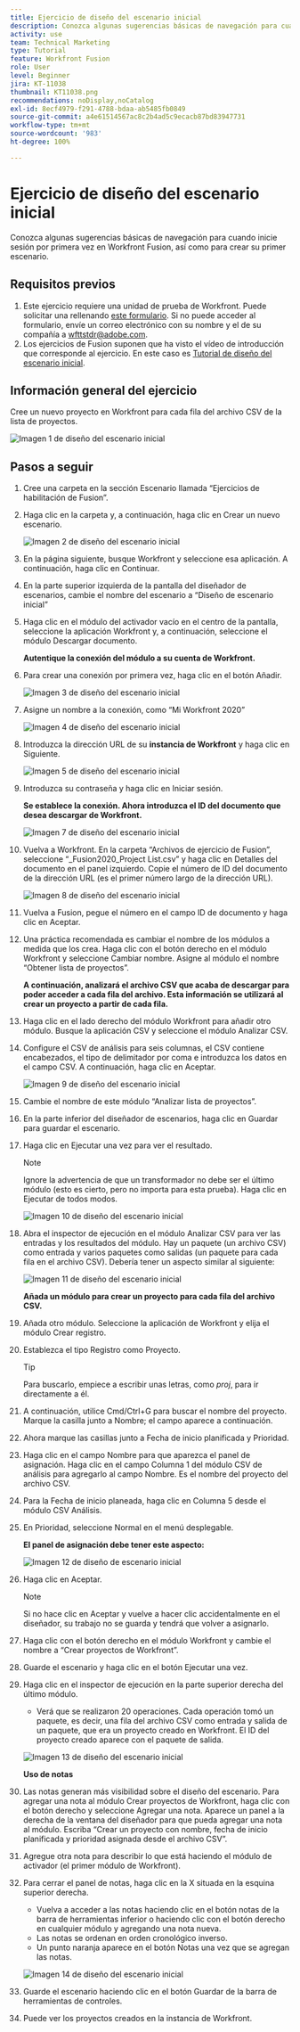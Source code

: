 ```yaml
---
title: Ejercicio de diseño del escenario inicial
description: Conozca algunas sugerencias básicas de navegación para cuando inicie sesión por primera vez en Workfront Fusion, así como para crear su primer escenario.
activity: use
team: Technical Marketing
type: Tutorial
feature: Workfront Fusion
role: User
level: Beginner
jira: KT-11038
thumbnail: KT11038.png
recommendations: noDisplay,noCatalog
exl-id: 8ecf4979-f291-4788-bdaa-ab5485fb0849
source-git-commit: a4e61514567ac8c2b4ad5c9ecacb87bd83947731
workflow-type: tm+mt
source-wordcount: '983'
ht-degree: 100%

---
```


# Ejercicio de diseño del escenario inicial

Conozca algunas sugerencias básicas de navegación para cuando inicie sesión por primera vez en Workfront Fusion, así como para crear su primer escenario.

## Requisitos previos

1. Este ejercicio requiere una unidad de prueba de Workfront. Puede solicitar una rellenando [este formulario](https://forms.office.com/r/f1J8HRGrNY). Si no puede acceder al formulario, envíe un correo electrónico con su nombre y el de su compañía a wfttstdr@adobe.com.
1. Los ejercicios de Fusion suponen que ha visto el vídeo de introducción que corresponde al ejercicio. En este caso es [Tutorial de diseño del escenario inicial](https://experienceleague.adobe.com/docs/workfront-learn/tutorials-workfront/fusion/understand-the-basics/initial-scenario-design-walkthrough.html?lang=es).


## Información general del ejercicio

Cree un nuevo proyecto en Workfront para cada fila del archivo CSV de la lista de proyectos.

![Imagen 1 de diseño del escenario inicial](../12-exercises/assets/initial-scenario-design-1.png)

## Pasos a seguir

1. Cree una carpeta en la sección Escenario llamada “Ejercicios de habilitación de Fusion”.
1. Haga clic en la carpeta y, a continuación, haga clic en Crear un nuevo escenario.

   ![Imagen 2 de diseño del escenario inicial](../12-exercises/assets/initial-scenario-design-2.png)

1. En la página siguiente, busque Workfront y seleccione esa aplicación. A continuación, haga clic en Continuar.
1. En la parte superior izquierda de la pantalla del diseñador de escenarios, cambie el nombre del escenario a “Diseño de escenario inicial”
1. Haga clic en el módulo del activador vacío en el centro de la pantalla, seleccione la aplicación Workfront y, a continuación, seleccione el módulo Descargar documento.

   **Autentique la conexión del módulo a su cuenta de Workfront.**

1. Para crear una conexión por primera vez, haga clic en el botón Añadir.

   ![Imagen 3 de diseño del escenario inicial](../12-exercises/assets/initial-scenario-design-3.png)

1. Asigne un nombre a la conexión, como “Mi Workfront 2020”

   ![Imagen 4 de diseño del escenario inicial](../12-exercises/assets/initial-scenario-design-4.png)

1. Introduzca la dirección URL de su **instancia de Workfront** y haga clic en Siguiente.

   ![Imagen 5 de diseño del escenario inicial](../12-exercises/assets/initial-scenario-design-5.png)

1. Introduzca su contraseña y haga clic en Iniciar sesión.

   **Se establece la conexión. Ahora introduzca el ID del documento que desea descargar de Workfront.**

   ![Imagen 7 de diseño del escenario inicial](../12-exercises/assets/initial-scenario-design-7.png)

1. Vuelva a Workfront. En la carpeta “Archivos de ejercicio de Fusion”, seleccione “_Fusion2020_Project List.csv” y haga clic en Detalles del documento en el panel izquierdo. Copie el número de ID del documento de la dirección URL (es el primer número largo de la dirección URL).

   ![Imagen 8 de diseño del escenario inicial](../12-exercises/assets/initial-scenario-design-8.png)

1. Vuelva a Fusion, pegue el número en el campo ID de documento y haga clic en Aceptar.
1. Una práctica recomendada es cambiar el nombre de los módulos a medida que los crea. Haga clic con el botón derecho en el módulo Workfront y seleccione Cambiar nombre. Asigne al módulo el nombre “Obtener lista de proyectos”.

   **A continuación, analizará el archivo CSV que acaba de descargar para poder acceder a cada fila del archivo. Esta información se utilizará al crear un proyecto a partir de cada fila.**

1. Haga clic en el lado derecho del módulo Workfront para añadir otro módulo. Busque la aplicación CSV y seleccione el módulo Analizar CSV.
1. Configure el CSV de análisis para seis columnas, el CSV contiene encabezados, el tipo de delimitador por coma e introduzca los datos en el campo CSV. A continuación, haga clic en Aceptar.

   ![Imagen 9 de diseño del escenario inicial](../12-exercises/assets/initial-scenario-design-9.png)

1. Cambie el nombre de este módulo “Analizar lista de proyectos”.
1. En la parte inferior del diseñador de escenarios, haga clic en Guardar para guardar el escenario.
1. Haga clic en Ejecutar una vez para ver el resultado.

   >[!NOTE]
   >
   >Ignore la advertencia de que un transformador no debe ser el último módulo (esto es cierto, pero no importa para esta prueba). Haga clic en Ejecutar de todos modos.

   ![Imagen 10 de diseño del escenario inicial](../12-exercises/assets/initial-scenario-design-10.png)

1. Abra el inspector de ejecución en el módulo Analizar CSV para ver las entradas y los resultados del módulo. Hay un paquete (un archivo CSV) como entrada y varios paquetes como salidas (un paquete para cada fila en el archivo CSV). Debería tener un aspecto similar al siguiente:

   ![Imagen 11 de diseño del escenario inicial](../12-exercises/assets/initial-scenario-design-11.png)

   **Añada un módulo para crear un proyecto para cada fila del archivo CSV.**

1. Añada otro módulo. Seleccione la aplicación de Workfront y elija el módulo Crear registro.
1. Establezca el tipo Registro como Proyecto.

   >[!TIP]
   >
   >Para buscarlo, empiece a escribir unas letras, como *proj*, para ir directamente a él.

1. A continuación, utilice Cmd/Ctrl+G para buscar el nombre del proyecto. Marque la casilla junto a Nombre; el campo aparece a continuación.
1. Ahora marque las casillas junto a Fecha de inicio planificada y Prioridad.
1. Haga clic en el campo Nombre para que aparezca el panel de asignación. Haga clic en el campo Columna 1 del módulo CSV de análisis para agregarlo al campo Nombre. Es el nombre del proyecto del archivo CSV.
1. Para la Fecha de inicio planeada, haga clic en Columna 5 desde el módulo CSV Análisis.
1. En Prioridad, seleccione Normal en el menú desplegable.

   **El panel de asignación debe tener este aspecto:**

   ![Imagen 12 de diseño de escenario inicial](../12-exercises/assets/initial-scenario-design-12.png)

1. Haga clic en Aceptar.

   >[!NOTE]
   >
   >Si no hace clic en Aceptar y vuelve a hacer clic accidentalmente en el diseñador, su trabajo no se guarda y tendrá que volver a asignarlo.

1. Haga clic con el botón derecho en el módulo Workfront y cambie el nombre a “Crear proyectos de Workfront”.
1. Guarde el escenario y haga clic en el botón Ejecutar una vez.
1. Haga clic en el inspector de ejecución en la parte superior derecha del último módulo.

   + Verá que se realizaron 20 operaciones. Cada operación tomó un paquete, es decir, una fila del archivo CSV como entrada y salida de un paquete, que era un proyecto creado en Workfront. El ID del proyecto creado aparece con el paquete de salida.

   ![Imagen 13 de diseño del escenario inicial](../12-exercises/assets/initial-scenario-design-13.png)

   **Uso de notas**

1. Las notas generan más visibilidad sobre el diseño del escenario. Para agregar una nota al módulo Crear proyectos de Workfront, haga clic con el botón derecho y seleccione Agregar una nota. Aparece un panel a la derecha de la ventana del diseñador para que pueda agregar una nota al módulo. Escriba “Crear un proyecto con nombre, fecha de inicio planificada y prioridad asignada desde el archivo CSV”.
1. Agregue otra nota para describir lo que está haciendo el módulo de activador (el primer módulo de Workfront).
1. Para cerrar el panel de notas, haga clic en la X situada en la esquina superior derecha.

   + Vuelva a acceder a las notas haciendo clic en el botón notas de la barra de herramientas inferior o haciendo clic con el botón derecho en cualquier módulo y agregando una nota nueva.
   + Las notas se ordenan en orden cronológico inverso.
   + Un punto naranja aparece en el botón Notas una vez que se agregan las notas.

   ![Imagen 14 de diseño del escenario inicial](../12-exercises/assets/initial-scenario-design-14.png)

1. Guarde el escenario haciendo clic en el botón Guardar de la barra de herramientas de controles.
1. Puede ver los proyectos creados en la instancia de Workfront.
